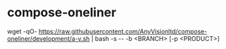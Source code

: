 # compose-oneliner
wget -qO- https://raw.githubusercontent.com/AnyVisionltd/compose-oneliner/development/a-v.sh | bash -s -- -b \<BRANCH\> [-p \<PRODUCT\>]
